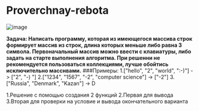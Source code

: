 # Proverchnay-rebota
![image](https://sun9-35.userapi.com/impg/XDRx6v3rrn6BnrQ5Jd-IvDfBDHuSK4V8pPdmEA/Mt-bt5EXRfE.jpg?size=894x642&quality=96&sign=8d2351334e6f3aced47a4384412cd1d8&type=album, "Надеюсь загрузил правильно")

**Задача: Написать программу, которая из имеющегося массива строк формирует массив из строк, длина которых меньше либо равна 3 символа.
Первоначальный массив можно ввести с клавиатуры, 
либо задать на старте выполнения алгоритма. При решенни не рекомендуется пользоваться коллекциями, лучше обойтись исключительно масснвами.**
###Примеры:
1.["hello", "2", "world", ":-)"] -> ["2", "-) "]
2.["1234", "1567", "-2", "computer science"] -> ["-2"]
3.["Russia", "Denmark", "Kazan"] -> D

1.Решение с помощью создания 2 функций
2.Первая для вывода
3.Вторая для проверки на условие и вывода окончательного варианта

